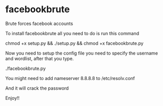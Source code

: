 # facebookbrute
Brute forces facebook accounts

To install facebookbrute all you need to do is run this command

chmod +x setup.py && ./setup.py && chmod +x facebookbrute.py

Now you need to setup the config file you need to specify the username and wordlist,
after that you type.

./facebookbrute.py

You might need to add nameserver 8.8.8.8 to /etc/resolv.conf 

And it will crack the password

Enjoy!!
